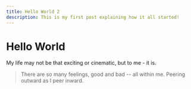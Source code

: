 ```yaml
---
title: Hello World 2
description: This is my first post explaining how it all started!
---
```


# Hello World

My life may not be that exciting or cinematic, but to me - it is.

> There are so many feelings, good and bad -- all within me. Peering outward as I peer inward.
